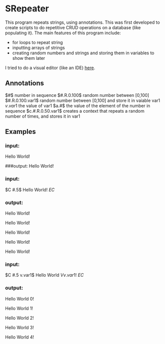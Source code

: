 # SRepeater

This program repeats strings, using annotations. This was first developed to create scripts to do repetitive CRUD operations on a database (like populating it).
The main features of this program include:
* for loops to repeat string
* inputting arrays of strings
* creating random numbers and strings and storing them in variables to show them later

I tried to do a visual editor (like an IDE) [here](https://github.com/ruivop/SRepeater).

## Annotations

$#$ number in sequence
$#.R.0.100$ random number between [0,100]
$#.R.0.100.var1$ random number between [0,100] and store it in vaiable var1
$v.var1$ the value of var1
$a.#$ the value of the element of the number in sequence 
$c.#.R.0.50.var1$ creates a context that repeats a random number of times, and stores it in var1

## Examples
### input:
Hello World!

###output:
Hello World!


### input:
$C #.5$
Hello World!
$EC$

### output:

Hello World!

Hello World!

Hello World!

Hello World!

Hello World!


### input:
$C #.5 v.var1$
Hello World $V v.var1$!
$EC$

### output:

Hello World 0!

Hello World 1!

Hello World 2!

Hello World 3!

Hello World 4!

